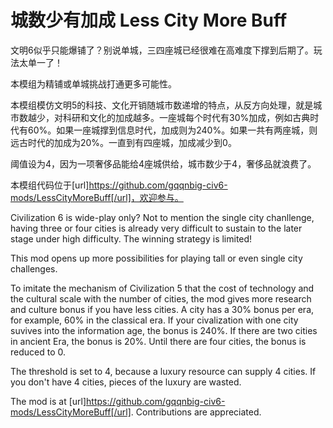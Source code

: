 # 城数少有加成 Less City More Buff

文明6似乎只能爆铺了？别说单城，三四座城已经很难在高难度下撑到后期了。玩法太单一了！

本模组为精铺或单城挑战打通更多可能性。

本模组模仿文明5的科技、文化开销随城市数递增的特点，从反方向处理，就是城市数越少，对科研和文化的加成越多。一座城每个时代有30%加成，例如古典时代有60%。如果一座城撑到信息时代，加成则为240%。如果一共有两座城，则远古时代的加成为20%。一直到有四座城，加成减少到0。

阈值设为4，因为一项奢侈品能给4座城供给，城市数少于4，奢侈品就浪费了。

本模组代码位于[url]https://github.com/gqqnbig-civ6-mods/LessCityMoreBuff[/url]，欢迎参与。


Civilization 6 is wide-play only? Not to mention the single city chanllenge, having three or four cities is already very difficult to sustain to the later stage under high difficulty. The winning strategy is limited!

This mod opens up more possibilities for playing tall or even single city challenges.

To imitate the mechanism of Civilization 5 that the cost of technology and the cultural scale with the number of cities, the mod gives more research and culture bonus if you have less cities. A city has a 30% bonus per era, for example, 60% in the classical era. If your civalization with one city suvives into the information age, the bonus is 240%. If there are two cities in ancient Era, the bonus is 20%. Until there are four cities, the bonus is reduced to 0.

The threshold is set to 4, because a luxury resource can supply 4 cities. If you don't have 4 cities, pieces of the luxury are wasted.

The mod is at [url]https://github.com/gqqnbig-civ6-mods/LessCityMoreBuff[/url]. Contributions are appreciated.
